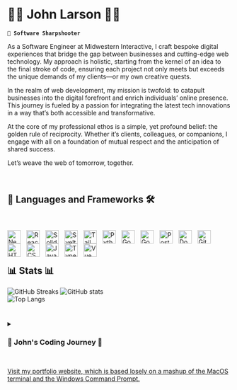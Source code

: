 # 👾👾 John Larson 👾👾

**`🎯 Software Sharpshooter`**

As a Software Engineer at Midwestern Interactive, I craft bespoke digital experiences that bridge the gap between businesses and cutting-edge web technology. My approach is holistic, starting from the kernel of an idea to the final stroke of code, ensuring each project not only meets but exceeds the unique demands of my clients—or my own creative quests.

In the realm of web development, my mission is twofold: to catapult businesses into the digital forefront and enrich individuals’ online presence. This journey is fueled by a passion for integrating the latest tech innovations in a way that’s both accessible and transformative.

At the core of my professional ethos is a simple, yet profound belief: the golden rule of reciprocity. Whether it’s clients, colleagues, or companions, I engage with all on a foundation of mutual respect and the anticipation of shared success.

Let’s weave the web of tomorrow, together.

<br />

## 🧰 Languages and Frameworks 🛠️

<br />

<img align="left" alt="Next" width="30px" style="padding-right:10px;" src="https://cdn.jsdelivr.net/gh/devicons/devicon/icons/nextjs/nextjs-original.svg" /><img align="left" alt="React" width="30px" style="padding-right:10px;" src="https://cdn.jsdelivr.net/gh/devicons/devicon/icons/react/react-original.svg" />
<img align="left" alt="Solid" width="30px" style="padding-right:10px;" src="https://cdn.jsdelivr.net/gh/devicons/devicon@latest/icons/solidjs/solidjs-original.svg" />
 <img align="left" alt="Svelte" width="30px" style="padding-right:10px;" src="https://cdn.jsdelivr.net/gh/devicons/devicon@latest/icons/svelte/svelte-original.svg" />
<img align="left" alt="Tailwind" width="30px" style="padding-right:10px;" src="https://cdn.jsdelivr.net/gh/devicons/devicon@latest/icons/tailwindcss/tailwindcss-original.svg" />
 <img align="left" alt="Python" width="30px" style="padding-right:10px;" src="https://cdn.jsdelivr.net/gh/devicons/devicon@latest/icons/python/python-original.svg" />
<img align="left" alt="Go" width="30px" style="padding-right:10px;" src="https://cdn.jsdelivr.net/gh/devicons/devicon@latest/icons/go/go-original-wordmark.svg" />
<img  align="left" alt="Godot" width="30px" style="padding-right:10px;" src="https://cdn.jsdelivr.net/gh/devicons/devicon@latest/icons/godot/godot-original.svg" />
<img align="left" alt="PostgreSQL" width="30px" style="padding-right:10px;" src="https://cdn.jsdelivr.net/gh/devicons/devicon@latest/icons/postgresql/postgresql-original.svg" />
<img align="left" alt="Docker" width="30px" style="padding-right:10px;" src="https://cdn.jsdelivr.net/gh/devicons/devicon@latest/icons/docker/docker-original.svg" />
<img align="left" alt="Git" width="30px" style="padding-right:10px;" src="https://cdn.jsdelivr.net/gh/devicons/devicon/icons/git/git-original.svg" />
<img align="left" alt="HTML" width="30px" style="padding-right:10px;" src="https://cdn.jsdelivr.net/gh/devicons/devicon/icons/html5/html5-plain.svg" />
<img align="left" alt="CSS" width="30px" style="padding-right:10px;" src="https://cdn.jsdelivr.net/gh/devicons/devicon/icons/css3/css3-plain.svg" />
<img align="left" alt="JavaScript" width="30px" style="padding-right:10px;" src="https://cdn.jsdelivr.net/gh/devicons/devicon/icons/javascript/javascript-plain.svg" />
<img align="left" alt="TypeScript" width="30px" style="padding-right:10px;" src="https://cdn.jsdelivr.net/gh/devicons/devicon/icons/typescript/typescript-plain.svg" />
<img align="left" alt="Vue" width="30px" style="padding-right:10px;" src="https://cdn.jsdelivr.net/gh/devicons/devicon/icons/vuejs/vuejs-original.svg" />
<br />

<br />

## 📊 Stats 📊
![GitHub Streaks](https://streak-stats.demolab.com/?user=w5dev&theme=dracula&hide_border=true&border_radius=5&card_width=800)
![GitHub stats](https://github-readme-stats-pink-six-36.vercel.app/api?username=W5DEV&show_icons=true&count_private=true&include_all_commits=false&theme=dracula&hide_border=true&show=prs_merged,prs_merged_percentage&hide=contribs,issues&custom_title=W5DEV%27s%202024%20GitHub%C2%A0Stats)<br/>
![Top Langs](https://github-readme-stats-pink-six-36.vercel.app/api/top-langs/?username=W5DEV&layout=donut&count_private=true&include_all_commits=true&theme=dracula&hide_border=true&langs_count=20)
<br/>

#

<details>
 <summary><h3>🚨 John's Coding Journey 🚨</h3></summary>

  Embarking on my coding odyssey in the collegiate realm, I honed the art of webcraft with the foundational tools of HTML and CSS, creating responsive websites that were both functional and aesthetically pleasing. The discovery of JavaScript in an academic setting propelled me into the world of interactive in-browser gaming, enhancing my sites with dynamic features.
  
  My technical voyage evolved with Java, where I engineered and refined Minecraft plugins, streamlining server management and enhancing gameplay. In 2013, I ventured into the professional sphere, leveraging my expertise to unveil hidden opportunities within my organization, contributing to .NET e-commerce solutions, and expanding my horizons in digital commerce.
  
  The freelance frontier beckoned in 2014, leading me to architect applications and websites for diverse businesses, thus becoming the start of my private web development business - GreatIdea.dev. My toolkit expanded with JavaScript, PHP, and WordPress, culminating in the creation and stewardship of an online sports journalism venture, South MS Sports (2013-2018).
  
  As a Network Engineer, I continued to elevate my craft from 2017 to 2021, applying my growing skill set to contract endeavors. My reentry into professional web development was marked by the stewardship of over 65 client websites for the Managed IT Services compay I worked at, where I infused my knowledge of React and modern web technologies into active development projects. I soon found a new position as a Senior Fullstack Developer with a digital marketing agency in my hometown, and that strengthened my knowledge and growth with PHP-based websites and web applications, serving over 200 clients with both frontend and backend solutions.
  
  In 2022, I finally found my professional sanctuary at Midwestern Interactive, where my passion for software development is not only nurtured but thrives. I spend most of my time outside of work by contributing with GreatIdea.dev, where I service smaller clients local to Mississippi by architecting and shipping websites and applications that meet their business needs. My current personal pursuits include devising scalable backend APIs, concocting a digital cookbook to safeguard treasured family recipes, and developing pragmatic applications in Go — ranging from budgeting tools to an innovative reloading assistant.
  
  Beyond the digital landscape, I find solace in the embrace of nature, indulging in hiking, camping, and survival. The precision of shooting and the exploration of ham radio frequencies offer a balance to my professional endeavors, grounding me in the tangible joys of the world.
</details>

<br />

[Visit my portfolio website, which is based losely on a mashup of the MacOS terminal and the Windows Command Prompt.](https://www.jjlarson.com/)
